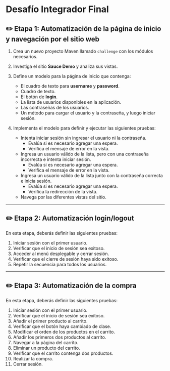 # Desafío Integrador Final

## ✏️ Etapa 1: Automatización de la página de inicio y navegación por el sitio web  
1. Crea un nuevo proyecto Maven llamado `challenge` con los módulos necesarios.  
2. Investiga el sitio **Sauce Demo** y analiza sus vistas.  
3. Define un modelo para la página de inicio que contenga:  
   - El cuadro de texto para **username** y **password**.  
   - Cuadro de texto.  
   - El botón de **login**.  
   - La lista de usuarios disponibles en la aplicación.  
   - Las contraseñas de los usuarios.  
   - Un método para cargar el usuario y la contraseña, y luego iniciar sesión.  

4. Implementa el modelo para definir y ejecutar las siguientes pruebas:  
   - Intenta iniciar sesión sin ingresar el usuario ni la contraseña.  
     - Evalúa si es necesario agregar una espera.  
     - Verifica el mensaje de error en la vista.  
   - Ingresa un usuario válido de la lista, pero con una contraseña incorrecta e intenta iniciar sesión.  
     - Evalúa si es necesario agregar una espera.  
     - Verifica el mensaje de error en la vista.  
   - Ingresa un usuario válido de la lista junto con la contraseña correcta e inicia sesión.  
     - Evalúa si es necesario agregar una espera.  
     - Verifica la redirección de la vista.  
   - Navega por las diferentes vistas del sitio.  

---

## ✏️ Etapa 2: Automatización login/logout  
En esta etapa, deberás definir las siguientes pruebas:  

1. Iniciar sesión con el primer usuario.  
2. Verificar que el inicio de sesión sea exitoso.  
3. Acceder al menú desplegable y cerrar sesión.  
4. Verificar que el cierre de sesión haya sido exitoso.  
5. Repetir la secuencia para todos los usuarios.  

---

## ✏️ Etapa 3: Automatización de la compra  
En esta etapa, deberás definir las siguientes pruebas:  

1. Iniciar sesión con el primer usuario.  
2. Verificar que el inicio de sesión sea exitoso.  
3. Añadir el primer producto al carrito.  
4. Verificar que el botón haya cambiado de clase.  
5. Modificar el orden de los productos en el carrito.  
6. Añadir los primeros dos productos al carrito.  
7. Navegar a la página del carrito.  
8. Eliminar un producto del carrito.  
9. Verificar que el carrito contenga dos productos.  
10. Realizar la compra.  
11. Cerrar sesión.  